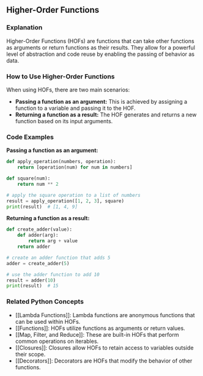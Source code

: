 ## Higher-Order Functions

### Explanation
Higher-Order Functions (HOFs) are functions that can take other functions as arguments or return functions as their results. They allow for a powerful level of abstraction and code reuse by enabling the passing of behavior as data.

### How to Use Higher-Order Functions
When using HOFs, there are two main scenarios:

- **Passing a function as an argument:** This is achieved by assigning a function to a variable and passing it to the HOF.
- **Returning a function as a result:** The HOF generates and returns a new function based on its input arguments.

### Code Examples
**Passing a function as an argument:**

```python
def apply_operation(numbers, operation):
    return [operation(num) for num in numbers]

def square(num):
    return num ** 2

# apply the square operation to a list of numbers
result = apply_operation([1, 2, 3], square)
print(result)  # [1, 4, 9]
```

**Returning a function as a result:**

```python
def create_adder(value):
    def adder(arg):
        return arg + value
    return adder

# create an adder function that adds 5
adder = create_adder(5)

# use the adder function to add 10
result = adder(10)
print(result)  # 15
```

### Related Python Concepts

- [[Lambda Functions]]: Lambda functions are anonymous functions that can be used within HOFs.
- [[Functions]]: HOFs utilize functions as arguments or return values.
- [[Map, Filter, and Reduce]]: These are built-in HOFs that perform common operations on iterables.
- [[Closures]]: Closures allow HOFs to retain access to variables outside their scope.
- [[Decorators]]: Decorators are HOFs that modify the behavior of other functions.